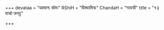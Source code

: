 +++
devataa = "पवमानः सोमः"
RShiH = "विश्वामित्रः"
ChandaH = "गायत्री"
title = "१३ वाचो जन्तुः"

+++
